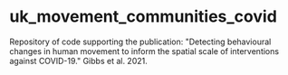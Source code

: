 # uk_movement_communities_covid
Repository of code supporting the publication: "Detecting behavioural changes in human movement to inform the spatial scale of interventions against COVID-19." Gibbs et al. 2021.
